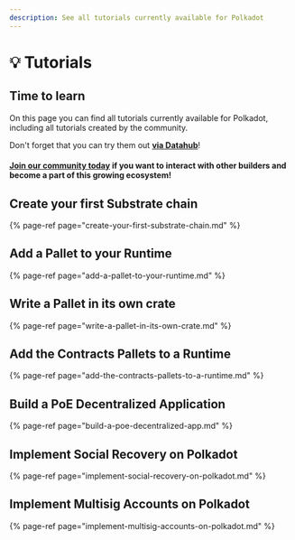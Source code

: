 ```yaml
---
description: See all tutorials currently available for Polkadot
---
```


# 💡 Tutorials

## Time to learn

On this page you can find all tutorials currently available for Polkadot, including all tutorials created by the community. 

Don't forget that you can try them out [**via Datahub**](https://datahub.figment.io/sign_up?service=polkadot)! 

#### [Join our community today](https://discord.gg/fszyM7K) if you want to interact with other builders and become a part of this growing ecosystem! 

## Create your first Substrate chain 

{% page-ref page="create-your-first-substrate-chain.md" %}

## Add a Pallet to your Runtime 

{% page-ref page="add-a-pallet-to-your-runtime.md" %}

## Write a Pallet in its own crate 

{% page-ref page="write-a-pallet-in-its-own-crate.md" %}

## Add the Contracts Pallets to a Runtime

{% page-ref page="add-the-contracts-pallets-to-a-runtime.md" %}

## Build a PoE Decentralized Application 

{% page-ref page="build-a-poe-decentralized-app.md" %}

## Implement Social Recovery on Polkadot

{% page-ref page="implement-social-recovery-on-polkadot.md" %}

## Implement Multisig Accounts on Polkadot

{% page-ref page="implement-multisig-accounts-on-polkadot.md" %}



